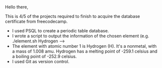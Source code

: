 Hello there,

This is 4/5 of the projects required to finish to acquire the database certificate from freecodecamp.

- I used PSQL to create a periodic table database.
- I wrote a script to output the information of the chosen element (e.g. ./element.sh Hydrogen -->
- The element with atomic number 1 is Hydrogen (H). It's a nonmetal, with a mass of 1.008 amu. Hydrogen has a melting point of -259.1 celsius and a boiling point of -252.9 celsius.
- I used Git as version control.
